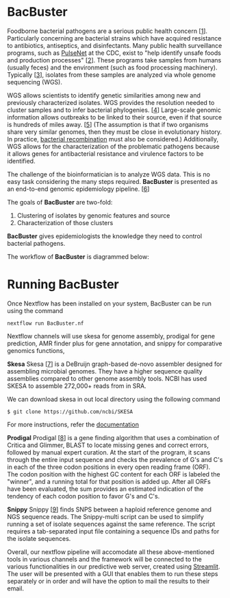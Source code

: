 # BacBuster

Foodborne bacterial pathogens are a serious public health concern [[1](https://doi.org/10.3934%2Fmicrobiol.2017.3.529)].  Particularly concerning are bacterial strains which have acquired resistance to antibiotics, antiseptics, and disinfectants.  Many public health surveillance programs, such as [PulseNet](https://www.cdc.gov/pulsenet/index.html) at the CDC, exist to "help identify unsafe foods and production processes" [[2](https://www.cdc.gov/pulsenet/next-gen-wgs.html)].  These programs take samples from humans (usually feces) and the environment (such as food processing machinery).  Typically [[3](https://www.cdc.gov/foodnet/reports/cidt-questions-and-answers.html)], isolates from these samples are analyzed via whole genome sequencing (WGS).  

WGS allows scientists to identify genetic similarities among new and previously characterized isolates.  WGS provides the resolution needed to cluster samples and to infer bacterial phylogenies. [[4](https://www.ncbi.nlm.nih.gov/pmc/articles/PMC5608882/)] Large-scale genomic information allows outbreaks to be linked to their source, even if that source is hundreds of miles away. [[5](https://www.cdc.gov/ncezid/dfwed/keyprograms/tracking-foodborne-illness-wgs.html)] (The assumption is that if two organisms share very similar genomes, then they must be close in evolutionary history.  In practice, [bacterial recombination](https://en.wikipedia.org/wiki/Bacterial_recombination) must also be considered.)  Additionally, WGS allows for the characterization of the problematic pathogens because it allows genes for antibacterial resistance and virulence factors to be identified.

The challenge of the bioinformatician is to analyze WGS data.  This is no easy task considering the many steps required.  **BacBuster** is presented as an end-to-end genomic epidemiology pipeline. [[6](https://www.ncbi.nlm.nih.gov/pmc/articles/PMC5572866/)]  

The goals of **BacBuster** are two-fold:
1. Clustering of isolates by genomic features and source
2. Characterization of those clusters

**BacBuster** gives epidemiologists the knowledge they need to control bacterial pathogens.

The workflow of **BacBuster** is diagrammed below: 

# Running BacBuster
Once Nextflow has been installed on your system, BacBuster can be run using the command

```
nextflow run BacBuster.nf
```
Nextflow channels will use skesa for genome assembly, prodigal for gene prediction, AMR finder plus for gene annotation, and snippy for comparative genomics functions,

**Skesa**
Skesa  [[7](https://genomebiology.biomedcentral.com/articles/10.1186/s13059-018-1540-z)] is a DeBruijn graph-based de-novo assembler designed for assembling microbial genomes. They have a higher sequence quality assemblies compared to other genome assembly tools. NCBI has used SKESA to assemble 272,000+ reads from in SRA.  

We can download skesa in out local directory using the following command 
```
$ git clone https://github.com/ncbi/SKESA
```
For more instructions, refer the  [documentation](https://github.com/ncbi/SKESA) 

**Prodigal**
Prodigal  [[8](https://bmcbioinformatics.biomedcentral.com/articles/10.1186/1471-2105-11-119)] is a gene finding algorithm that uses a combination of Critica and Glimmer, BLAST to locate missing genes and correct errors, followed by manual expert curation. At the start of the program, it scans through the entire input sequence and checks the prevalence of G's and C's in each of the three codon positions in every open reading frame (ORF). The codon position with the highest GC content for each ORF is labeled the "winner", and a running total for that position is added up. After all ORFs have been evaluated, the sum provides an estimated indication of the tendency of each codon position to favor G's and C's. 

**Snippy**
Snippy  [[9](https://github.com/tseemann/snippy)] finds SNPS between a haploid reference genome and NGS sequence reads. The Snippy-multi script can be used to simplify running a set of isolate sequences against the same reference. The script requires a tab-separated input file containing a sequence IDs and paths for the isolate sequences.

Overall, our nextflow pipeline will accomodate all these above-mentioned tools in various channels and the framework will be connected to the various functionalities in our predictive web server, created using [Streamlit](https://streamlit.io/). The user will be presented with a GUI that enables them to run these steps separately or in order and will have the option to mail the results to their email.
